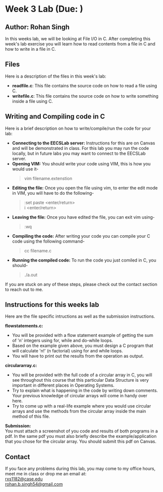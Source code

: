 # Week 3 Lab (Due: )
## Author: Rohan Singh  

In this weeks lab, we will be looking at File I/O in C. After completing this week's lab exercise you will learn how to read contents from a file in C and how to write in a file in C. 

## Files
Here is a description of the files in this week's lab:  
  - **readfile.c**: This file contains the source code on how to read a file using C.           
  - **writefile.c**: This file contains the source code on how to write something inside a file using C.      

## Writing and Compiling code in C
Here is a brief description on how to write/compile/run the code for your lab: 
  - **Connecting to the EECSLab server:** Instructions for this are on Canvas and will be demonstrated in class. For this lab you may run the code locally, but in future labs you may want to connect to the EECSLab server.    
  - **Opening VIM:** You should write your code using VIM, this is how you would use it-
    > vim filename.extenstion  
  - **Editing the file:** Once you open the file using vim, to enter the edit mode in VIM, you will have to do the following-  
    > :set paste <enter/return>  
    > i <enter/return>    
  - **Leaving the file:** Once you have edited the file, you can exit vim using-  
    > <esc>  
    > :wq  
  - **Compiling the code:** After writing your code you can compile your C code using the following command-  
    > cc filename.c  
  - **Running the compiled code:** To run the code you just comiled in C, you should-  
    > ./a.out  

If you are stuck on any of these steps, please check out the contact section to reach out to me.  

## Instructions for this weeks lab
Here are the file specific intructions as well as the submission instructions.  

**flowstatements.c:**  
  - You will be provided with a flow statement example of getting the sum of 'n' integers using for, while and do-while loops.      
  - Based on the example given above, you must design a C program that will calculate 'n!' (n factorial) using for and while loops.    
  - You will have to print out the results from the operation as output.    
  
**circulararray.c:**
  - You will be provided with the full code of a circular array in C, you will see throughout this course that this particular Data Structure is very important in different places in Operating Systems.  
  - Try to explain what is happening in the code by writing down comments. Your previous knowledge of circular arrays will come in handy over here.   
  - Try to come up with a real-life example where you would use circular arrays and use the methods from the circular array inside the main method of this file.  

**Submission:**  
You must attach a screenshot of you code and results of both programs in a pdf. In the same pdf you must also briefly describe the example/application that you chose for the circular array. You should submit this pdf on Canvas.  



## Contact
If you face any problems during this lab, you may come to my office hours, meet me in class or drop me an email at:  
rxs1182@case.edu  
rohan.b.singh54@gmail.com
